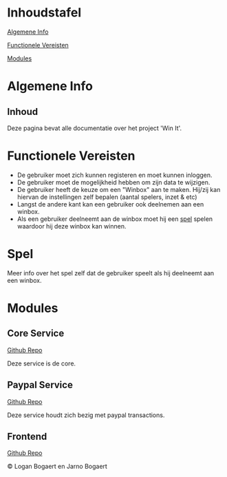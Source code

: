 # Inhoudstafel
[Algemene Info](#algemene-info)

[Functionele Vereisten](#functionele-vereisten)

[Modules](#modules)

# Algemene Info
## Inhoud

Deze pagina bevat alle documentatie over het project 'Win It'.

# Functionele Vereisten

- De gebruiker moet zich kunnen registeren en moet kunnen inloggen.
- De gebruiker moet de mogelijkheid hebben om zijn data te wijzigen.
- De gebruiker heeft de keuze om een "Winbox" aan te maken. Hij/zij kan hiervan de instellingen zelf bepalen (aantal spelers, inzet & etc)
- Langst de andere kant kan een gebruiker ook deelnemen aan een winbox.
- Als een gebruiker deelneemt aan de winbox moet hij een [spel](#spel) spelen waardoor hij deze winbox kan winnen.

# Spel

Meer info over het spel zelf dat de gebruiker speelt als hij deelneemt aan een winbox.

# Modules
## Core Service

[Github Repo](https://github.com/loganbogaert/Winit)

Deze service is de core.

## Paypal Service

[Github Repo](https://github.com/loganbogaert/Winit-third-party-microservice)

Deze service houdt zich bezig met paypal transactions.

## Frontend

[Github Repo](https://github.com/loganbogaert/winitFrontEnd/)


&copy; Logan Bogaert en Jarno Bogaert
